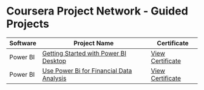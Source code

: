 # Coursera Project Network - Guided Projects

| Software    | Project Name                                                | Certificate                                               |
|-------------|------------------------------------------------------------|-----------------------------------------------------------|
| Power BI    | [Getting Started with Power BI Desktop](https://www.coursera.org/projects/power-bi-desktop) | [View Certificate](https://coursera.org/share/c8e16eba6e795e3361faa83b90c33db6) |
| Power BI    | [Use Power Bi for Financial Data Analysis](https://www.coursera.org/projects/use-power-bi-for-financial-data-analysis-project) | [View Certificate](https://coursera.org/share/a475d6d7082393e403115e8ffa4e082c) |



